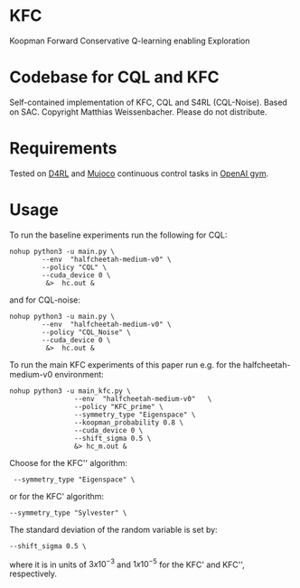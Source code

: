 # KFC
Koopman Forward Conservative Q-learning enabling Exploration 

# Codebase for CQL and KFC
Self-contained implementation of  KFC, CQL and S4RL (CQL-Noise). Based on SAC. Copyright Matthias Weissenbacher. Please do not distribute.

# Requirements
Tested on [D4RL](https://github.com/rail-berkeley/d4rl) and [Mujoco](http://www.mujoco.org/) continuous control tasks in [OpenAI gym](https://gym.openai.com/). 


# Usage
To run the baseline experiments run the following for CQL:
```
nohup python3 -u main.py \
        --env  "halfcheetah-medium-v0" \
        --policy "CQL" \
        --cuda_device 0 \
         &>  hc.out &
```
and for CQL-noise:
```
nohup python3 -u main.py \
        --env  "halfcheetah-medium-v0" \
        --policy "CQL_Noise" \
        --cuda_device 0 \
         &>  hc.out &
```


To run the main KFC experiments of this paper run e.g. for the halfcheetah-medium-v0 environment:
```
nohup python3 -u main_kfc.py \
                --env  "halfcheetah-medium-v0"   \
                --policy "KFC_prime" \
                --symmetry_type "Eigenspace" \
                --koopman_probability 0.8 \
                --cuda_device 0 \
                --shift_sigma 0.5 \
                &> hc_m.out &

```
Choose for the KFC'' algorithm: 
```
 --symmetry_type "Eigenspace" \
 ```
or for the KFC' algorithm:
 ```
 --symmetry_type "Sylvester" \
 ```
The standard deviation of the random variable is set by:
 ```
 --shift_sigma 0.5 \
 ```
 where it is in units of $3 x 10^{-3}$ and $1 x 10^{-5}$ for the KFC' and KFC'', respectively.
